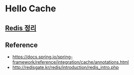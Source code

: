 # Hello Cache

## [Redis 정리](./Redis.md)

## 

## Reference

- https://docs.spring.io/spring-framework/reference/integration/cache/annotations.html
- http://redisgate.kr/redis/introduction/redis_intro.php
